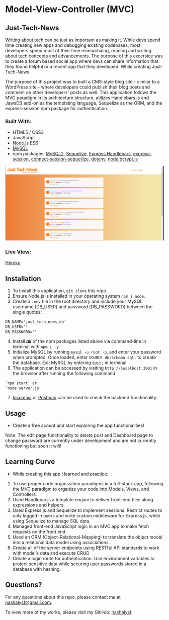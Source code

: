 # Model-View-Controller (MVC)
## Just-Tech-News
Writing about tech can be just as important as making it. While devs spend time creating new apps and debugging existing codebases, most developers spend most of their time researchiong, reading and writing about tech concepts and advancements. The purpose of this excersice was to create a forum based social app where devs can share information that they found helpful or a recent app that they developed. While creating Just-Tech-News

The purpose of this project was to built a CMS-style blog site - similar to a WordPress site - where developers could publish their blog posts and comment on other developers' posts as well. This application follows the MVC paradigm in its architecture structure, atilizes Handlebars.js and JawsDB add-on as the templating language, Sequelize as the ORM, and the express-session npm package for authentication.

### Built With:
- HTML5 / CSS3
- JavaScript
- [Node.js](https://nodejs.org/en/) ES6
- [MySQL](https://dev.mysql.com/doc/)
- npm packages: [MySQL2](https://github.com/sidorares/node-mysql2#readme), [Sequelize](https://sequelize.org/), [Express Handlebars](https://github.com/express-handlebars/express-handlebars), [express-session](https://github.com/expressjs/session#readme), [connect-session-sequeilize](https://github.com/mweibel/connect-session-sequelize), [dotenv](https://github.com/motdotla/dotenv#readme), [node.bcrypt.js](https://github.com/kelektiv/node.bcrypt.js#readme)

![Screenshot.jpg](./public/img/Screenshot.jpg)

### Live View:
[Heroku](https://just-tech-news-08.herokuapp.com/)

## Installation
1. To install this application, `git clone` this repo.
2. Ensure Node.js is installed in your operating system `npm i node`.
3. Create a `.env` file in the root directory and include your MySQL username (DB_USER) and password (DB_PASSWORD) between the single quotes:
```
DB_NAME='just_tech_news_db'
DB_USER=''
DB_PASSWORD=''
```
4. Install ***all*** of the npm packages listed above via command-line in terminal with `npm i -y`
5. Initialize MySQL by running `mysql -u root -p`, and enter your password when prompted. Once loaded, enter `SOURCE db/schema.sql;` to create the database. Exit MySQL by entering `quit;` in terminal.
6. The application can be accessed by visiting `http://localhost:3001` in the browser after running the following command:
```
`npm start` or
`node server.js`
```
7. [Insomnia](https://insomnia.rest/) or [Postman](https://www.postman.com/) can be used to check the backend functionality.

## Usage
* Create a free acount and start exploring the app functionalities!

Note: The edit page functionality to delete post and Dashboard page to change password are currently under development and are not currently functioning but soon it will!

## Learning Curve
* While creating this app I learned and practice:
1. To use proper code organization paradigms in a full-stack app, following the MVC paradigm to organize your code into Models, Views, and Controllers.
2. Used Handlebar.js a template engine to deliver front-end files along expressions and helpers.
3. Used Express.js and Sequelize to implement sessions. Restrict routes to only logged in users and write custom middleware for Express.js, while using Sequelize to manage SQL data.
4. Managed front-end JavaScript logic in an MVC app to make fetch requests on the front end.
5. Used an ORM (Object-Relational-Mapping) to translate the object model into a relational data model using associations.
6. Create all of the server endpoints using RESTful API standards to work with model’s data and execute CRUD 
7. Create a login route for authentication. Use environment variables to protect sensitive data while securing user passwords stored in a database with hashing.

## Questions?
For any questions about this repo, please contact me at [nashalysf@gmail.com](mailto:nashalysf@gmail.com).

To view more of my works, please visit my GitHub: [nashalysf](https://github.com/nashalysf).